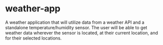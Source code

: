 # weather-app
A weather application that will utilize data from a weather API and a standalone temperature/humidity sensor. The user will be able to get weather data wherever the sensor is located, at their current location, and for their selected locations.
